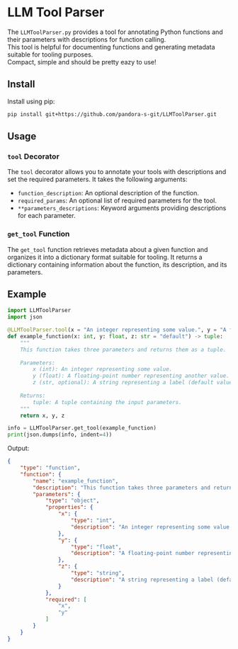 # LLM Tool Parser

The `LLMToolParser.py` provides a tool for annotating Python functions and their parameters with descriptions for function calling.  
This tool is helpful for documenting functions and generating metadata suitable for tooling purposes.  
Compact, simple and should be pretty eazy to use!

## Install
Install using pip:
```bash
pip install git+https://github.com/pandora-s-git/LLMToolParser.git
```

## Usage

### `tool` Decorator

The `tool` decorator allows you to annotate your tools with descriptions and set the required parameters. It takes the following arguments:

- `function_description`: An optional description of the function.
- `required_params`: An optional list of required parameters for the tool.
- `**parameters_descriptions`: Keyword arguments providing descriptions for each parameter.

### `get_tool` Function

The `get_tool` function retrieves metadata about a given function and organizes it into a dictionary format suitable for tooling. It returns a dictionary containing information about the function, its description, and its parameters.

## Example

```python
import LLMToolParser
import json

@LLMToolParser.tool(x = "An integer representing some value.", y = "A floating-point number representing another value.", z = "A string representing a label (default value: 'default').")
def example_function(x: int, y: float, z: str = "default") -> tuple:
    """
    This function takes three parameters and returns them as a tuple.
    
    Parameters:
        x (int): An integer representing some value.
        y (float): A floating-point number representing another value.
        z (str, optional): A string representing a label (default value: 'default').
    
    Returns:
        tuple: A tuple containing the input parameters.
    """
    return x, y, z

info = LLMToolParser.get_tool(example_function)
print(json.dumps(info, indent=4))
```
Output:
```json
{
    "type": "function",
    "function": {
        "name": "example_function",
        "description": "This function takes three parameters and returns them as a tuple.\n\nParameters:\n    x (int): An integer representing some value.\n    y (float): A floating-point number representing another value.\n    z (str, optional): A string representing a label (default value: 'default').\n\nReturns:\n    tuple: A tuple containing the input parameters.",
        "parameters": {
            "type": "object",
            "properties": {
                "x": {
                    "type": "int",
                    "description": "An integer representing some value."
                },
                "y": {
                    "type": "float",
                    "description": "A floating-point number representing another value."
                },
                "z": {
                    "type": "string",
                    "description": "A string representing a label (default value: 'default')."
                }
            },
            "required": [
                "x",
                "y"
            ]
        }
    }
}
```